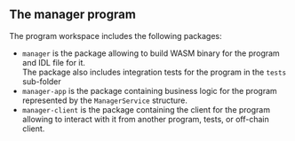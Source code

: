## The **manager** program

The program workspace includes the following packages:
- `manager` is the package allowing to build WASM binary for the program and IDL file for it.  
  The package also includes integration tests for the program in the `tests` sub-folder
- `manager-app` is the package containing business logic for the program represented by the `ManagerService` structure.  
- `manager-client` is the package containing the client for the program allowing to interact with it from another program, tests, or
  off-chain client.

